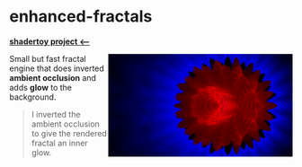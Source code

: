# enhanced-fractals
**[shadertoy project <--](https://www.shadertoy.com/view/fdB3zt)**

<img src="capture.png" align="right" width=65%>

Small but fast fractal engine that does inverted **ambient occlusion** and adds **glow** to the background.
> I inverted the ambient occlusion to give the rendered fractal an inner glow.

